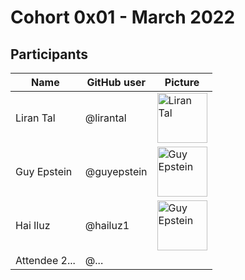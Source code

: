# Cohort 0x01 - March 2022

## Participants

| Name             | GitHub user  | Picture  | 
| ---------------- | ------------ | -------- |
| Liran Tal        | @lirantal    | <img alt="Liran Tal" src="https://github.com/lirantal.png" width="80">
| Guy Epstein      | @guyepstein  | <img alt="Guy Epstein" src="https://media-exp1.licdn.com/dms/image/C4D03AQFclT4W3-H5EA/profile-displayphoto-shrink_200_200/0/1544996580562?e=1654128000&v=beta&t=yRCYHupkhCGmY7v-X2LY4_E71zsmfkrL3g6eqe7FqQo" width="80"> 
| Hai Iluz         | @hailuz1     | <img alt="Guy Epstein" src="https://media-exp1.licdn.com/dms/image/C5603AQGi67sAX__UOw/profile-displayphoto-shrink_400_400/0/1517481732658?e=1654128000&v=beta&t=H_shExJ-gfCAkcr2tfNEgezrwgg0pLwHbm2wEHY-TbI" width="80">
| Attendee 2...    | @...         |
